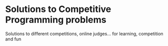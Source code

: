 # Solutions to Competitive Programming problems

Solutions to different competitions, online judges... for learning, competition and fun
